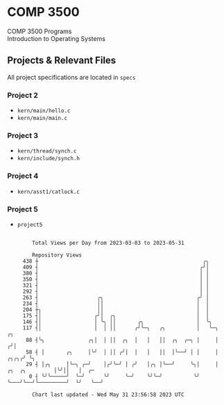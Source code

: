# COMP 3500
COMP 3500 Programs  
Introduction to Operating Systems  
## Projects & Relevant Files
All project specifications are located in `specs`
### Project 2
- `kern/main/hello.c`
- `kern/main/main.c`
### Project 3
- `kern/thread/synch.c`
- `kern/include/synch.h`
### Project 4
- `kern/asst1/catlock.c`
### Project 5
- `project5`

```

        Total Views per Day from 2023-03-03 to 2023-05-31

        Repository Views
     438 ┼                                                     ╭╮
     409 ┤                                                    ╭╯│
     380 ┤                                                    │ │
     350 ┤                                                    │ │
     321 ┤                                                    │ │
     292 ┤                                                    │ │
     263 ┤                   ╭╮                              ╭╯ │
     234 ┤                   ││                              │  │
     204 ┼╮                  ││                              │  │
     175 ┤│                 ╭╯│  ╭╮                          │  │
     146 ┤│                 │ ╰╮ ││       ╭╮                 │  ╰╮
     117 ┤│                 │  │ ││      ╭╯╰─╮   ╭╮          │   ╰─╮                        ╭╮
      88 ┤╰╮              ╭╮│  │ ││  ╭╮  │   │   ││  ╭╮  ╭─╮ │     │                       ╭╯│
      58 ┤ │       ╭╮     │╰╯  │ ││ ╭╯│  │   │   ││  │╰──╯ │ │     │                  ╭╮╭╮╭╯ ╰╮
      29 ┤ │╭╮     │╰─╮ ╭─╯    │╭╯╰─╯ │ ╭╯   │╭╮ │╰──╯     ╰╮│     │   ╭╮  ╭╮         │╰╯││   │  ╭─
       0 ┤ ╰╯╰─────╯  ╰─╯      ╰╯     ╰─╯    ╰╯╰─╯          ╰╯     ╰───╯╰──╯╰─────────╯  ╰╯   ╰──╯

        Chart last updated - Wed May 31 23:56:58 2023 UTC
        
```
